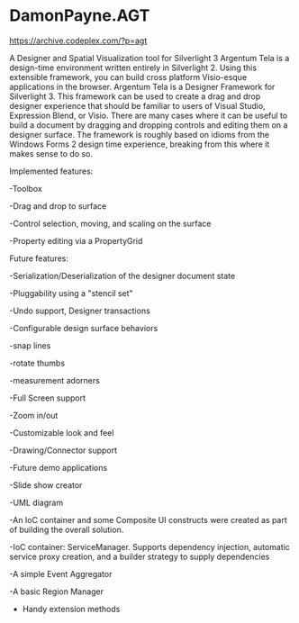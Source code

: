 # DamonPayne.AGT

https://archive.codeplex.com/?p=agt

A Designer and Spatial Visualization tool for Silverlight 3
Argentum Tela is a design-time environment written entirely in Silverlight 2. Using this extensible framework, you can build cross platform Visio-esque applications in the browser. 
Argentum Tela is a Designer Framework for Silverlight 3. This framework can be used to create a drag and drop designer experience that should be familiar to users of Visual Studio, Expression Blend, or Visio. There are many cases where it can be useful to build a document by dragging and dropping controls and editing them on a designer surface. The framework is roughly based on idioms from the Windows Forms 2 design time experience, breaking from this where it makes sense to do so.

Implemented features:

-Toolbox

-Drag and drop to surface

-Control selection, moving, and scaling on the surface

-Property editing via a PropertyGrid

Future features:

-Serialization/Deserialization of the designer document state

-Pluggability using a "stencil set"

-Undo support, Designer transactions

-Configurable design surface behaviors

-snap lines

-rotate thumbs

-measurement adorners

-Full Screen support

-Zoom in/out

-Customizable look and feel

-Drawing/Connector support

-Future demo applications

-Slide show creator

-UML diagram

-An IoC container and some Composite UI constructs were created as part of building the overall solution.

-IoC container: ServiceManager. Supports dependency injection, automatic service proxy creation, and a builder strategy to supply dependencies

-A simple Event Aggregator

-A basic Region Manager

- Handy extension methods

